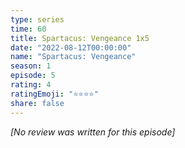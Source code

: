 ```yaml
---
type: series
time: 60
title: Spartacus: Vengeance 1x5
date: "2022-08-12T00:00:00"
name: "Spartacus: Vengeance"
season: 1
episode: 5
rating: 4
ratingEmoji: "⭐️⭐️⭐️⭐️"
share: false
---
```


*[No review was written for this episode]*